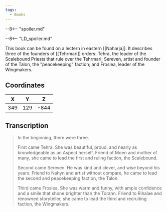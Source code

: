 ```yaml
---
tags:
  - Books
---
```


--8<-- "spoiler.md"

--8<-- "LD_spoiler.md"

This book can be found on a lectern in eastern [[Naharja]]. It describes three of the founders of [[Tehrmari]] orders: Tehra, the leader of the Scalebound Priests that rule over the Tehrmari; Sereven, artist and founder of the Talon, the "peacekeeping" faction; and Froslea, leader of the Wingmakers.

## Coordinates
| **X** | **Y** | **Z** |
| :---: | :---: | :---: |
|  349  |  129  | -844  |

## Transcription
> In the beginning, there were three.
>
> First came Tehra. She was beautiful, proud, and nearly as knowledgeable as an Aspect herself. Friend of Moen and mother of many, she came to lead the first and ruling faction, the Scalebound.
>
> Second came Sereven. He was kind and clever, and wise beyond his years. Friend to Nahyn and artist without compare, he came to lead the second and peacekeeping faction, the Talon.
>
> Third came Froslea. She was warm and funny, with ample confidence and a smile that shone brighter than the Torahn. Friend to Rihalae and renowned storyteller, she came to lead the third and recruiting faction, the Wingmakers.

